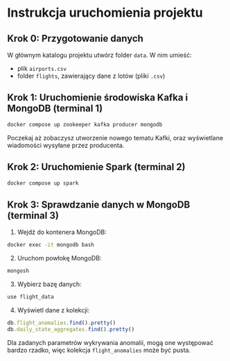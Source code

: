 # Instrukcja uruchomienia projektu

## Krok 0: Przygotowanie danych

W głównym katalogu projektu utwórz folder `data`. W nim umieść:

- plik `airports.csv`
- folder `flights`, zawierający dane z lotów (pliki `.csv`)

## Krok 1: Uruchomienie środowiska Kafka i MongoDB (terminal 1)

```bash
docker compose up zookeeper kafka producer mongodb
```

Poczekaj aż zobaczysz utworzenie nowego tematu Kafki, oraz wyświetlane wiadomości wysyłane przez producenta.

## Krok 2: Uruchomienie Spark (terminal 2)

```bash
docker compose up spark
```

## Krok 3: Sprawdzanie danych w MongoDB (terminal 3)

1. Wejdź do kontenera MongoDB:

```bash
docker exec -it mongodb bash
```

2. Uruchom powłokę MongoDB:

```bash
mongosh
```

3. Wybierz bazę danych:

```js
use flight_data
```

4. Wyświetl dane z kolekcji:

```js
db.flight_anomalies.find().pretty()
db.daily_state_aggregates.find().pretty()
```

Dla zadanych parametrów wykrywania anomalii, mogą one występować bardzo rzadko, więc kolekcja `flight_anomalies` może być pusta.

